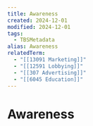```yaml
---
title: Awareness
created: 2024-12-01
modified: 2024-12-01
tags:
  - TBSMetadata
alias: Awareness
relatedTerm:
  - "[[13091 Marketing]]"
  - "[[12591 Lobbying]]"
  - "[[307 Advertising]]"
  - "[[6045 Education]]"
---
```

# Awareness
